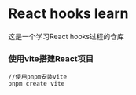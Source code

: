 # React hooks learn
这是一个学习React hooks过程的仓库
### 使用vite搭建React项目
```
//使用pnpm安装vite
pnpm create vite
```

